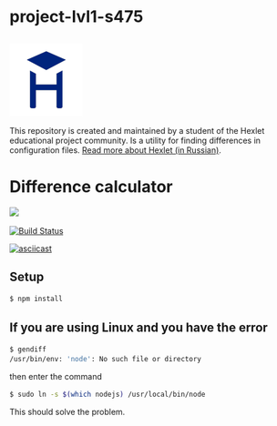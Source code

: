 # project-lvl1-s475

##
[![Hexlet Ltd. logo](https://raw.githubusercontent.com/Hexlet/hexletguides.github.io/master/images/hexlet_logo128.png)](https://ru.hexlet.io/pages/about?utm_source=github&utm_medium=link&utm_campaign=nodejs-package)

This repository is created and maintained by a student of the Hexlet educational project community. Is a utility for finding differences in configuration files. [Read more about Hexlet (in Russian)](https://ru.hexlet.io/pages/about?utm_source=github&utm_medium=link&utm_campaign=nodejs-package).

##

# Difference calculator

<a href="https://codeclimate.com/github/serikoff/project-lvl2-s475/maintainability"><img src="https://api.codeclimate.com/v1/badges/f9c52808aa4310e5db39/maintainability" /></a>

[![Build Status](https://travis-ci.org/serikoff/project-lvl2-s475.svg?branch=master)](https://travis-ci.org/serikoff/project-lvl2-s475)

[![asciicast](https://asciinema.org/a/Sbx6g1k1cr1AtvIKjxQRQyvQd.png)](https://asciinema.org/a/Sbx6g1k1cr1AtvIKjxQRQyvQd)

## Setup

```sh
$ npm install
```

## If you are using Linux and you have the error 
```sh
$ gendiff
/usr/bin/env: 'node': No such file or directory
```
then enter the command 
```sh
$ sudo ln -s $(which nodejs) /usr/local/bin/node
```
This should solve the problem.
